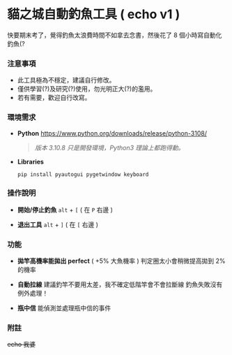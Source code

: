 # 貓之城自動釣魚工具 ( echo v1 )
快要期末考了，覺得釣魚太浪費時間不如拿去念書，然後花了 8 個小時寫自動化釣魚(?

### 注意事項
- 此工具極為不穩定，建議自行修改。
- 僅供學習(?)及研究(?)使用，勿光明正大(?)的濫用。
- 若有需要，歡迎自行改寫。

### 環境需求
- **Python**
  https://www.python.org/downloads/release/python-3108/
  > *版本 3.10.8 只是開發環境，Python3 理論上都跑得動。*

- **Libraries**
  ```
  pip install pyautogui pygetwindow keyboard
  ```

### 操作說明
- **開始/停止釣魚**
  `alt` + `[` ( 在 `P` 右邊 )

- **退出工具**
  `alt` + `]` ( 在 `[` 右邊 )

### 功能
- **拋竿高機率能拋出 perfect** ( +5% 大魚機率 ) 
  判定圈太小會稍微提高拋到 2% 的機率

- **自動拉線**
  建議釣竿不要用太差，我不確定低階竿會不會拉斷線
  釣魚失敗沒有例外處理！

- **瓶中信**
  能偵測並處理瓶中信的事件

### 附註
~~echo 我婆~~
